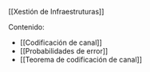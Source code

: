 [[Xestión de Infraestruturas]]

Contenido:
+ [[Codificación de canal]]
+ [[Probabilidades de error]]
+ [[Teorema de codificación de canal]]